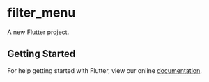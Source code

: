 # filter_menu

A new Flutter project.

## Getting Started

For help getting started with Flutter, view our online
[documentation](https://flutter.io/).
